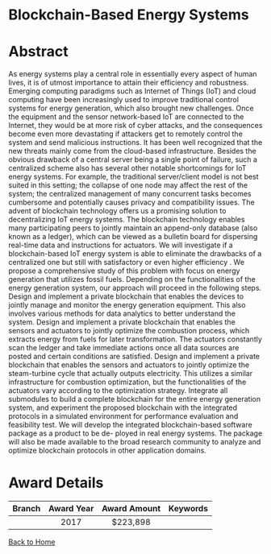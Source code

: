 
Blockchain-Based Energy Systems
===============================

# Abstract


As energy systems play a central role in essentially every aspect of human lives, it is of utmost importance to attain their efficiency and robustness. Emerging computing paradigms such as Internet of Things (IoT) and cloud computing have been increasingly used to improve traditional control systems for energy generation, which also brought new challenges. Once the equipment and the sensor network-based IoT are connected to the Internet, they would be at more risk of cyber attacks, and the consequences become even more devastating if attackers get to remotely control the system and send malicious instructions. It has been well recognized that the new threats mainly come from the cloud-based infrastructure. Besides the obvious drawback of a central server being a single point of failure, such a centralized scheme also has several other notable shortcomings for IoT energy systems. For example, the traditional server/client model is not best suited in this setting; the collapse of one node may affect the rest of the system; the centralized management of many concurrent tasks becomes cumbersome and potentially causes privacy and compatibility issues. The advent of blockchain technology offers us a promising solution to decentralizing  IoT energy systems. The blockchain technology enables many participating peers to jointly maintain an append-only database (also known as a ledger), which can be viewed as a bulletin board for dispersing real-time data and instructions for actuators. We will investigate if a blockchain-based IoT energy system is able to eliminate the drawbacks of a centralized one but still with satisfactory or even higher efficiency . We propose a comprehensive study of this problem with focus on energy generation that utilizes fossil fuels. Depending on the functionalities of the energy generation system, our approach will proceed in the following steps. Design and implement a private blockchain that enables the devices to jointly manage and monitor the energy generation equipment. This also involves various methods for data analytics to better understand the system. Design and implement a private blockchain that enables the sensors and actuators to jointly optimize the combustion process, which extracts energy from fuels for later transformation. The actuators constantly scan the ledger and take immediate actions once all data sources are posted and certain conditions are satisfied. Design and implement a private blockchain that enables the sensors and actuators to jointly optimize the steam-turbine cycle that actually outputs electricity. This utilizes a similar infrastructure for combustion optimization, but the functionalities of the actuators vary according to the optimization strategy. Integrate all submodules to build a complete blockchain for the entire energy generation system, and experiment the proposed blockchain with the integrated protocols in a simulated environment for performance evaluation and feasibility test. We will develop the integrated blockchain-based software package as a product to be de- ployed in real energy systems. The package will also be made available to the broad research community to analyze and optimize blockchain protocols in other application domains.  

# Award Details

|Branch|Award Year|Award Amount|Keywords|
| :---: | :---: | :---: | :---: |
||2017|$223,898||
  
  


[Back to Home](https://github.com/chrischow/dod_sbir_awards/Reports/CC/#723)
